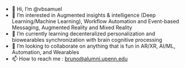 - 👋 Hi, I’m @vbsamuel
- 👀 I’m interested in Augmented insights & intelligence (Deep Learning/Machine Learning), Workflow Automation and Event-based Messaging, Augmented Reality and Mixed Reality
- 🌱 I’m currently learning decenteralized personalization and biowearables synchronization with  brain cognitive processing
- 💞️ I’m looking to collaborate on anything that is fun in AR/XR, AI/ML, Automation, and Wearables
- 📫 How to reach me : bruno@alumni.upenn.edu

<!---
vbsamuel/vbsamuel is a ✨ special ✨ repository because its `README.md` (this file) appears on your GitHub profile.
You can click the Preview link to take a look at your changes.
--->

